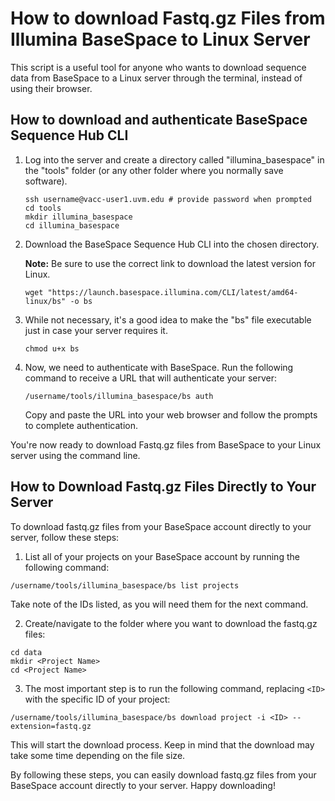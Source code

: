 # How to download Fastq.gz Files from Illumina BaseSpace to Linux Server

This script is a useful tool for anyone who wants to download sequence data from BaseSpace to a Linux server through the terminal, instead of using their browser.

## How to download and authenticate BaseSpace Sequence Hub CLI

1. Log into the server and create a directory called "illumina_basespace" in the "tools" folder (or any other folder where you normally save software).

    ```
    ssh username@vacc-user1.uvm.edu # provide password when prompted
    cd tools
    mkdir illumina_basespace
    cd illumina_basespace
    ```

2. Download the BaseSpace Sequence Hub CLI into the chosen directory.

    **Note:** Be sure to use the correct link to download the latest version for Linux.

    ```
    wget "https://launch.basespace.illumina.com/CLI/latest/amd64-linux/bs" -o bs
    ```

3. While not necessary, it's a good idea to make the "bs" file executable just in case your server requires it.

    ```
    chmod u+x bs
    ```

4. Now, we need to authenticate with BaseSpace. Run the following command to receive a URL that will authenticate your server:

    ```
    /username/tools/illumina_basespace/bs auth
    ```

    Copy and paste the URL into your web browser and follow the prompts to complete authentication.

You're now ready to download Fastq.gz files from BaseSpace to your Linux server using the command line.

## How to Download Fastq.gz Files Directly to Your Server

To download fastq.gz files from your BaseSpace account directly to your server, follow these steps:

1. List all of your projects on your BaseSpace account by running the following command: 

```
/username/tools/illumina_basespace/bs list projects
```

Take note of the IDs listed, as you will need them for the next command.

2. Create/navigate to the folder where you want to download the fastq.gz files:

```
cd data
mkdir <Project Name>
cd <Project Name>
```

3. The most important step is to run the following command, replacing `<ID>` with the specific ID of your project:

```
/username/tools/illumina_basespace/bs download project -i <ID> --extension=fastq.gz
```

This will start the download process. Keep in mind that the download may take some time depending on the file size.

By following these steps, you can easily download fastq.gz files from your BaseSpace account directly to your server. Happy downloading!